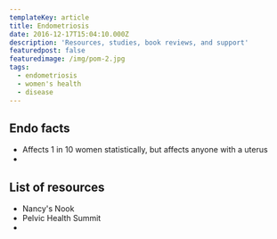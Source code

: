 ```yaml
---
templateKey: article
title: Endometriosis
date: 2016-12-17T15:04:10.000Z
description: 'Resources, studies, book reviews, and support'
featuredpost: false
featuredimage: /img/pom-2.jpg
tags:
  - endometriosis
  - women's health
  - disease
---
```


## Endo facts

* Affects 1 in 10 women statistically, but affects anyone with a uterus
* 

## List of resources

* Nancy's Nook
* Pelvic Health Summit
*

